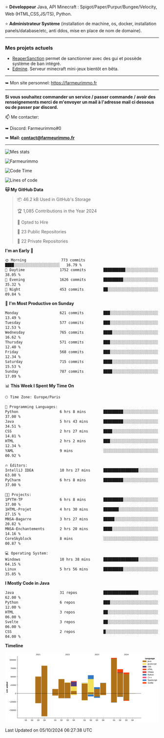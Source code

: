 ⭐ **Développeur** Java, API Minecraft : Spigot/Paper/Purpur/Bungee/Velocity, Web (HTML,CSS,JS/TS), Python.

⭐ **Administrateur Système** (installation de machine, os, docker, installation panels/database/etc, anti ddos, mise en place de nom de domaine).

---

### Mes projets actuels
- [ReaperSanction](https://www.spigotmc.org/resources/reapersanction.89580/) permet de sanctionner avec des gui et possède système de ban intégré.
- [Edmine](https://edmine.net). Serveur minecraft mini-jeux bientôt en bêta.

---

➥ Mon site personnel: https://farmeurimmo.fr

---

**Si vous souhaitez commander un service / passer commande / avoir des renseignements merci de m'envoyer un mail à l'adresse mail ci dessous ou de passer par discord.**

📫 Me contacter:
 
   ➥ Discord: Farmeurimmo#0
   
   ➥ **Mail: contact@farmeurimmo.fr**

---

![Mes stats](https://github-readme-stats.farmeurimmo.fr/api?username=Farmeurimmo&count_private=true&show_icons=true&theme=radical)

<img src="https://komarev.com/ghpvc/?username=Farmeurimmo" alt="Farmeurimmo" />

<!--START_SECTION:waka-->
![Code Time](http://img.shields.io/badge/Code%20Time-1%2C587%20hrs%2041%20mins-blue)

![Lines of code](https://img.shields.io/badge/From%20Hello%20World%20I%27ve%20Written-633.1%20thousand%20lines%20of%20code-blue)

**🐱 My GitHub Data** 

> 📦 46.2 kB Used in GitHub's Storage 
 > 
> 🏆 1,085 Contributions in the Year 2024
 > 
> 💼 Opted to Hire
 > 
> 📜 23 Public Repositories 
 > 
> 🔑 22 Private Repositories 
 > 
**I'm an Early 🐤** 

```text
🌞 Morning                773 commits         ████░░░░░░░░░░░░░░░░░░░░░   16.79 % 
🌆 Daytime                1752 commits        ██████████░░░░░░░░░░░░░░░   38.05 % 
🌃 Evening                1626 commits        █████████░░░░░░░░░░░░░░░░   35.32 % 
🌙 Night                  453 commits         ██░░░░░░░░░░░░░░░░░░░░░░░   09.84 % 
```
📅 **I'm Most Productive on Sunday** 

```text
Monday                   621 commits         ███░░░░░░░░░░░░░░░░░░░░░░   13.49 % 
Tuesday                  577 commits         ███░░░░░░░░░░░░░░░░░░░░░░   12.53 % 
Wednesday                765 commits         ████░░░░░░░░░░░░░░░░░░░░░   16.62 % 
Thursday                 571 commits         ███░░░░░░░░░░░░░░░░░░░░░░   12.40 % 
Friday                   568 commits         ███░░░░░░░░░░░░░░░░░░░░░░   12.34 % 
Saturday                 715 commits         ████░░░░░░░░░░░░░░░░░░░░░   15.53 % 
Sunday                   787 commits         ████░░░░░░░░░░░░░░░░░░░░░   17.09 % 
```


📊 **This Week I Spent My Time On** 

```text
🕑︎ Time Zone: Europe/Paris

💬 Programming Languages: 
Python                   6 hrs 8 mins        █████████░░░░░░░░░░░░░░░░   37.00 % 
Java                     5 hrs 43 mins       █████████░░░░░░░░░░░░░░░░   34.51 % 
CSS                      2 hrs 27 mins       ████░░░░░░░░░░░░░░░░░░░░░   14.81 % 
HTML                     2 hrs 2 mins        ███░░░░░░░░░░░░░░░░░░░░░░   12.34 % 
YAML                     9 mins              ░░░░░░░░░░░░░░░░░░░░░░░░░   00.92 % 

🔥 Editors: 
IntelliJ IDEA            10 hrs 27 mins      ████████████████░░░░░░░░░   63.00 % 
PyCharm                  6 hrs 8 mins        █████████░░░░░░░░░░░░░░░░   37.00 % 

🐱‍💻 Projects: 
1PYTH-TP                 6 hrs 8 mins        █████████░░░░░░░░░░░░░░░░   37.00 % 
1HTML-Projet             4 hrs 30 mins       ███████░░░░░░░░░░░░░░░░░░   27.15 % 
MNSA-Bagarre             3 hrs 27 mins       █████░░░░░░░░░░░░░░░░░░░░   20.82 % 
MNSA-Enchantements       2 hrs 20 mins       ████░░░░░░░░░░░░░░░░░░░░░   14.16 % 
CoreSkyblock             8 mins              ░░░░░░░░░░░░░░░░░░░░░░░░░   00.87 % 

💻 Operating System: 
Windows                  10 hrs 38 mins      ████████████████░░░░░░░░░   64.15 % 
Linux                    5 hrs 56 mins       █████████░░░░░░░░░░░░░░░░   35.85 % 
```

**I Mostly Code in Java** 

```text
Java                     31 repos            ████████████████░░░░░░░░░   62.00 % 
Python                   6 repos             ███░░░░░░░░░░░░░░░░░░░░░░   12.00 % 
HTML                     3 repos             ██░░░░░░░░░░░░░░░░░░░░░░░   06.00 % 
Svelte                   3 repos             ██░░░░░░░░░░░░░░░░░░░░░░░   06.00 % 
CSS                      2 repos             █░░░░░░░░░░░░░░░░░░░░░░░░   04.00 % 
```



**Timeline**

![Lines of Code chart](https://raw.githubusercontent.com/Farmeurimmo/Farmeurimmo/main/assets/bar_graph.png)


 Last Updated on 05/10/2024 06:27:38 UTC
<!--END_SECTION:waka-->
